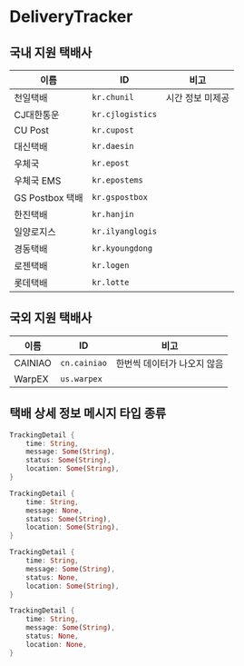 # DeliveryTracker

## 국내 지원 택배사

|이름|ID|비고|
|---|---|---|
|천일택배|`kr.chunil`|시간 정보 미제공|
|CJ대한통운|`kr.cjlogistics`||
|CU Post|`kr.cupost`||
|대신택배|`kr.daesin`||
|우체국|`kr.epost`||
|우체국 EMS|`kr.epostems`||
|GS Postbox 택배|`kr.gspostbox`||
|한진택배|`kr.hanjin`||
|일양로지스|`kr.ilyanglogis`||
|경동택배|`kr.kyoungdong`||
|로젠택배|`kr.logen`||
|롯데택배|`kr.lotte`||

## 국외 지원 택배사

|이름|ID|비고|
|---|---|---|
|CAINIAO|`cn.cainiao`|한번씩 데이터가 나오지 않음|
|WarpEX|`us.warpex`|

## 택배 상세 정보 메시지 타입 종류

```rust
TrackingDetail {
    time: String,
    message: Some(String),
    status: Some(String),
    location: Some(String),
}
```

```rust
TrackingDetail {
    time: String,
    message: None,
    status: Some(String),
    location: Some(String),
}
```

```rust
TrackingDetail {
    time: String,
    message: Some(String),
    status: None,
    location: Some(String),
}
```

```rust
TrackingDetail {
    time: String,
    message: Some(String),
    status: None,
    location: None,
}
```
